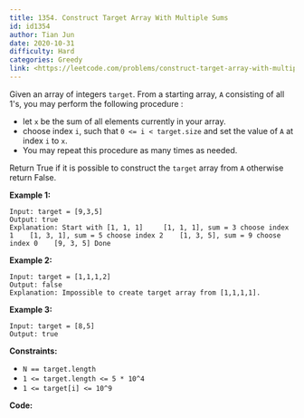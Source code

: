 ```yaml
---
title: 1354. Construct Target Array With Multiple Sums
id: id1354
author: Tian Jun
date: 2020-10-31
difficulty: Hard
categories: Greedy
link: <https://leetcode.com/problems/construct-target-array-with-multiple-sums/description/>
---
```


Given an array of integers `target`. From a starting array, `A` consisting of
all 1's, you may perform the following procedure :

  * let `x` be the sum of all elements currently in your array.
  * choose index `i`, such that `0 <= i < target.size` and set the value of `A` at index `i` to `x`.
  * You may repeat this procedure as many times as needed.

Return True if it is possible to construct the `target` array from `A`
otherwise return False.



**Example 1:**
            
	Input: target = [9,3,5]    
	Output: true    
	Explanation: Start with [1, 1, 1]     [1, 1, 1], sum = 3 choose index 1    [1, 3, 1], sum = 5 choose index 2    [1, 3, 5], sum = 9 choose index 0    [9, 3, 5] Done    

**Example 2:**
            
	Input: target = [1,1,1,2]    
	Output: false    
	Explanation: Impossible to create target array from [1,1,1,1].    

**Example 3:**
            
	Input: target = [8,5]    
	Output: true    



**Constraints:**

  * `N == target.length`
  * `1 <= target.length <= 5 * 10^4`
  * `1 <= target[i] <= 10^9`


**Code:**
